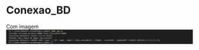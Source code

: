 # Conexao_BD

Com imagem
![img1](https://github.com/Ell-neto/Conexao_BD/blob/main/imgs/tela_inicial.png)
